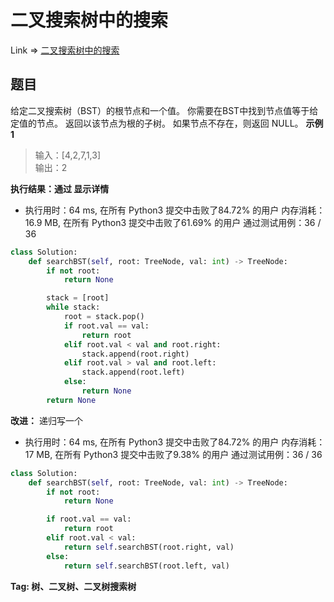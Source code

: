 # 二叉搜索树中的搜索

Link => [二叉搜索树中的搜索](https://leetcode-cn.com/problems/search-in-a-binary-search-tree/)

## 题目
给定二叉搜索树（BST）的根节点和一个值。 你需要在BST中找到节点值等于给定值的节点。 返回以该节点为根的子树。 如果节点不存在，则返回 NULL。
**示例1**
>输入：[4,2,7,1,3]<br />
>输出：2<br />


**执行结果：通过 显示详情**

- 执行用时：64 ms, 在所有 Python3 提交中击败了84.72% 的用户
内存消耗：16.9 MB, 在所有 Python3 提交中击败了61.69% 的用户
通过测试用例：36 / 36

```python
class Solution:
    def searchBST(self, root: TreeNode, val: int) -> TreeNode:
        if not root:
            return None

        stack = [root]
        while stack:
            root = stack.pop()
            if root.val == val:
                return root
            elif root.val < val and root.right:
                stack.append(root.right)
            elif root.val > val and root.left:
                stack.append(root.left)
            else:
                return None
        return None

```
**改进：**
递归写一个

- 执行用时：64 ms, 在所有 Python3 提交中击败了84.72% 的用户
内存消耗：17 MB, 在所有 Python3 提交中击败了9.38% 的用户
通过测试用例：36 / 36
```python
class Solution:
    def searchBST(self, root: TreeNode, val: int) -> TreeNode:
        if not root:
            return None

        if root.val == val:
            return root
        elif root.val < val:
            return self.searchBST(root.right, val)
        else:
            return self.searchBST(root.left, val)

```
**Tag: 树、二叉树、二叉树搜索树**
